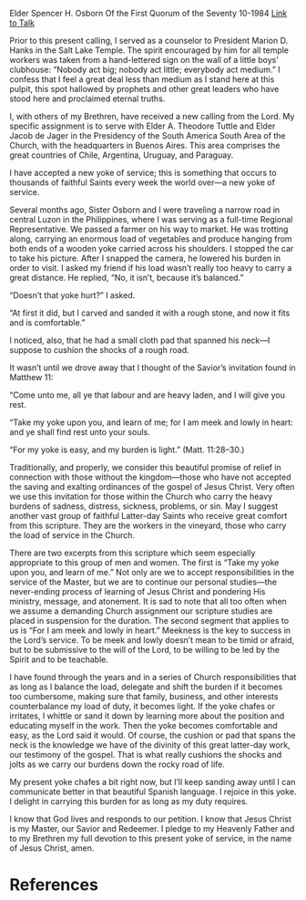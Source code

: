 Elder Spencer H. Osborn
Of the First Quorum of the Seventy
10-1984
[Link to Talk](https://www.churchofjesuschrist.org/study/general-conference/1984/10/service-in-the-church?lang=eng)

Prior to this present calling, I served as a counselor to President Marion D. Hanks in the Salt Lake Temple. The spirit encouraged by him for all temple workers was taken from a hand-lettered sign on the wall of a little boys’ clubhouse: “Nobody act big; nobody act little; everybody act medium.” I confess that I feel a great deal less than medium as I stand here at this pulpit, this spot hallowed by prophets and other great leaders who have stood here and proclaimed eternal truths.

I, with others of my Brethren, have received a new calling from the Lord. My specific assignment is to serve with Elder A. Theodore Tuttle and Elder Jacob de Jager in the Presidency of the South America South Area of the Church, with the headquarters in Buenos Aires. This area comprises the great countries of Chile, Argentina, Uruguay, and Paraguay.

I have accepted a new yoke of service; this is something that occurs to thousands of faithful Saints every week the world over—a new yoke of service.

Several months ago, Sister Osborn and I were traveling a narrow road in central Luzon in the Philippines, where I was serving as a full-time Regional Representative. We passed a farmer on his way to market. He was trotting along, carrying an enormous load of vegetables and produce hanging from both ends of a wooden yoke carried across his shoulders. I stopped the car to take his picture. After I snapped the camera, he lowered his burden in order to visit. I asked my friend if his load wasn’t really too heavy to carry a great distance. He replied, “No, it isn’t, because it’s balanced.”

“Doesn’t that yoke hurt?” I asked.

“At first it did, but I carved and sanded it with a rough stone, and now it fits and is comfortable.”

I noticed, also, that he had a small cloth pad that spanned his neck—I suppose to cushion the shocks of a rough road.

It wasn’t until we drove away that I thought of the Savior’s invitation found in Matthew 11:

“Come unto me, all ye that labour and are heavy laden, and I will give you rest.

“Take my yoke upon you, and learn of me; for I am meek and lowly in heart: and ye shall find rest unto your souls.

“For my yoke is easy, and my burden is light.” (Matt. 11:28–30.)

Traditionally, and properly, we consider this beautiful promise of relief in connection with those without the kingdom—those who have not accepted the saving and exalting ordinances of the gospel of Jesus Christ. Very often we use this invitation for those within the Church who carry the heavy burdens of sadness, distress, sickness, problems, or sin. May I suggest another vast group of faithful Latter-day Saints who receive great comfort from this scripture. They are the workers in the vineyard, those who carry the load of service in the Church.

There are two excerpts from this scripture which seem especially appropriate to this group of men and women. The first is “Take my yoke upon you, and learn of me.” Not only are we to accept responsibilities in the service of the Master, but we are to continue our personal studies—the never-ending process of learning of Jesus Christ and pondering His ministry, message, and atonement. It is sad to note that all too often when we assume a demanding Church assignment our scripture studies are placed in suspension for the duration. The second segment that applies to us is “For I am meek and lowly in heart.” Meekness is the key to success in the Lord’s service. To be meek and lowly doesn’t mean to be timid or afraid, but to be submissive to the will of the Lord, to be willing to be led by the Spirit and to be teachable.

I have found through the years and in a series of Church responsibilities that as long as I balance the load, delegate and shift the burden if it becomes too cumbersome, making sure that family, business, and other interests counterbalance my load of duty, it becomes light. If the yoke chafes or irritates, I whittle or sand it down by learning more about the position and educating myself in the work. Then the yoke becomes comfortable and easy, as the Lord said it would. Of course, the cushion or pad that spans the neck is the knowledge we have of the divinity of this great latter-day work, our testimony of the gospel. That is what really cushions the shocks and jolts as we carry our burdens down the rocky road of life.

My present yoke chafes a bit right now, but I’ll keep sanding away until I can communicate better in that beautiful Spanish language. I rejoice in this yoke. I delight in carrying this burden for as long as my duty requires.

I know that God lives and responds to our petition. I know that Jesus Christ is my Master, our Savior and Redeemer. I pledge to my Heavenly Father and to my Brethren my full devotion to this present yoke of service, in the name of Jesus Christ, amen.

# References
